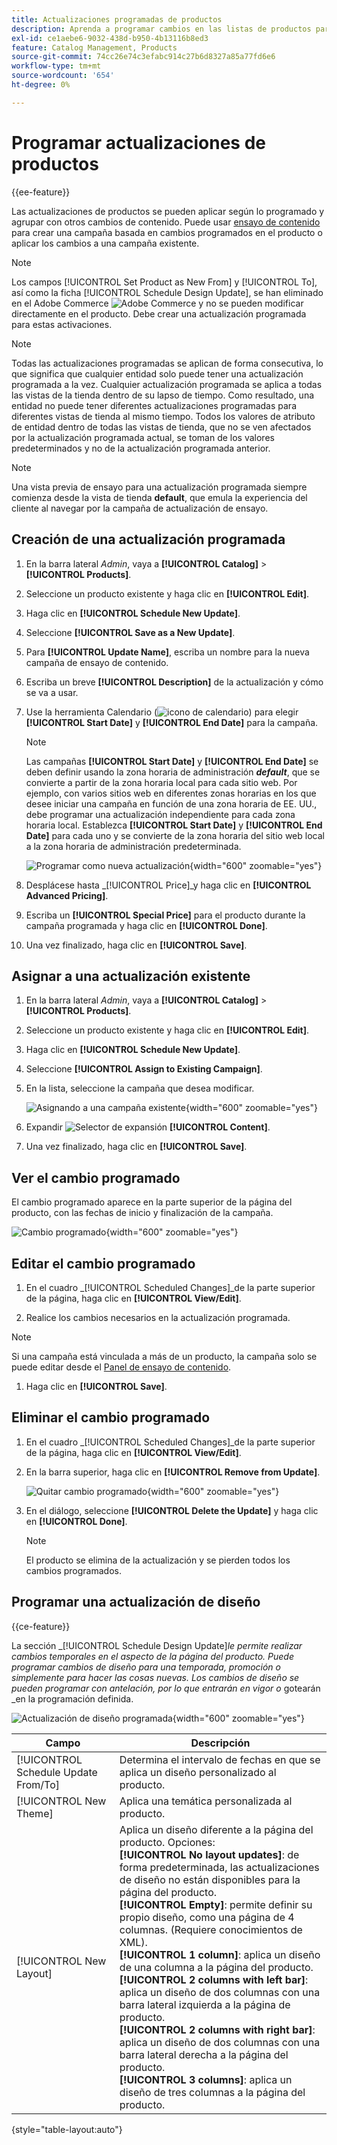 ```yaml
---
title: Actualizaciones programadas de productos
description: Aprenda a programar cambios en las listas de productos para que sean compatibles con campañas y programas promocionales.
exl-id: ce1aebe6-9032-438d-b950-4b13116b8ed3
feature: Catalog Management, Products
source-git-commit: 74cc26e74c3efabc914c27b6d8327a85a77fd6e6
workflow-type: tm+mt
source-wordcount: '654'
ht-degree: 0%

---
```


# Programar actualizaciones de productos

{{ee-feature}}

Las actualizaciones de productos se pueden aplicar según lo programado y agrupar con otros cambios de contenido. Puede usar [ensayo de contenido](../content-design/content-staging.md) para crear una campaña basada en cambios programados en el producto o aplicar los cambios a una campaña existente.

>[!NOTE]
>
>Los campos [!UICONTROL Set Product as New From] y [!UICONTROL To], así como la ficha [!UICONTROL Schedule Design Update], se han eliminado en el Adobe Commerce ![Adobe Commerce](../assets/adobe-logo.svg) y no se pueden modificar directamente en el producto. Debe crear una actualización programada para estas activaciones.

>[!NOTE]
>
>Todas las actualizaciones programadas se aplican de forma consecutiva, lo que significa que cualquier entidad solo puede tener una actualización programada a la vez. Cualquier actualización programada se aplica a todas las vistas de la tienda dentro de su lapso de tiempo. Como resultado, una entidad no puede tener diferentes actualizaciones programadas para diferentes vistas de tienda al mismo tiempo. Todos los valores de atributo de entidad dentro de todas las vistas de tienda, que no se ven afectados por la actualización programada actual, se toman de los valores predeterminados y no de la actualización programada anterior.

>[!NOTE]
>
>Una vista previa de ensayo para una actualización programada siempre comienza desde la vista de tienda **default**, que emula la experiencia del cliente al navegar por la campaña de actualización de ensayo.

## Creación de una actualización programada

1. En la barra lateral _Admin_, vaya a **[!UICONTROL Catalog]** > **[!UICONTROL Products]**.

1. Seleccione un producto existente y haga clic en **[!UICONTROL Edit]**.

1. Haga clic en **[!UICONTROL Schedule New Update]**.

1. Seleccione **[!UICONTROL Save as a New Update]**.

1. Para **[!UICONTROL Update Name]**, escriba un nombre para la nueva campaña de ensayo de contenido.

1. Escriba un breve **[!UICONTROL Description]** de la actualización y cómo se va a usar.

1. Use la herramienta Calendario (![icono de calendario](../assets/icon-calendar.png)) para elegir **[!UICONTROL Start Date]** y **[!UICONTROL End Date]** para la campaña.

   >[!NOTE]
   >
   >Las campañas **[!UICONTROL Start Date]** y **[!UICONTROL End Date]** se deben definir usando la zona horaria de administración **_default_**, que se convierte a partir de la zona horaria local para cada sitio web. Por ejemplo, con varios sitios web en diferentes zonas horarias en los que desee iniciar una campaña en función de una zona horaria de EE. UU., debe programar una actualización independiente para cada zona horaria local. Establezca **[!UICONTROL Start Date]** y **[!UICONTROL End Date]** para cada uno y se convierte de la zona horaria del sitio web local a la zona horaria de administración predeterminada.

   ![Programar como nueva actualización](./assets/product-schedule-as-new.png){width="600" zoomable="yes"}

1. Desplácese hasta _[!UICONTROL Price]_y haga clic en **[!UICONTROL Advanced Pricing]**.

1. Escriba un **[!UICONTROL Special Price]** para el producto durante la campaña programada y haga clic en **[!UICONTROL Done]**.

1. Una vez finalizado, haga clic en **[!UICONTROL Save]**.

## Asignar a una actualización existente

1. En la barra lateral _Admin_, vaya a **[!UICONTROL Catalog]** > **[!UICONTROL Products]**.

1. Seleccione un producto existente y haga clic en **[!UICONTROL Edit]**.

1. Haga clic en **[!UICONTROL Schedule New Update]**.

1. Seleccione **[!UICONTROL Assign to Existing Campaign]**.

1. En la lista, seleccione la campaña que desea modificar.

   ![Asignando a una campaña existente](./assets/scheduled-changes-assign-to-existing-campaign.png){width="600" zoomable="yes"}

1. Expandir ![Selector de expansión](../assets/icon-display-expand.png) **[!UICONTROL Content]**.

1. Una vez finalizado, haga clic en **[!UICONTROL Save]**.

## Ver el cambio programado

El cambio programado aparece en la parte superior de la página del producto, con las fechas de inicio y finalización de la campaña.

![Cambio programado](./assets/view-product-scheduled-changes.png){width="600" zoomable="yes"}

## Editar el cambio programado

1. En el cuadro _[!UICONTROL Scheduled Changes]_de la parte superior de la página, haga clic en **[!UICONTROL View/Edit]**.

1. Realice los cambios necesarios en la actualización programada.

>[!NOTE]
>
>Si una campaña está vinculada a más de un producto, la campaña solo se puede editar desde el [Panel de ensayo de contenido](../content-design/content-staging-dashboard.md).

1. Haga clic en **[!UICONTROL Save]**.

## Eliminar el cambio programado

1. En el cuadro _[!UICONTROL Scheduled Changes]_de la parte superior de la página, haga clic en **[!UICONTROL View/Edit]**.

1. En la barra superior, haga clic en **[!UICONTROL Remove from Update]**.

   ![Quitar cambio programado](./assets/remove-product-scheduled-changes.png){width="600" zoomable="yes"}

1. En el diálogo, seleccione **[!UICONTROL Delete the Update]** y haga clic en **[!UICONTROL Done]**.

   >[!NOTE]
   >
   >El producto se elimina de la actualización y se pierden todos los cambios programados.

## Programar una actualización de diseño

{{ce-feature}}

La sección _[!UICONTROL Schedule Design Update]_le permite realizar cambios temporales en el aspecto de la página del producto. Puede programar cambios de diseño para una temporada, promoción o simplemente para hacer las cosas nuevas. Los cambios de diseño se pueden programar con antelación, por lo que entrarán en vigor o_ gotearán _en la programación definida.

![Actualización de diseño programada](./assets/product-design-update-scheduled-ce.png){width="600" zoomable="yes"}


| Campo | Descripción |
|--- |--- |
| [!UICONTROL Schedule Update From/To] | Determina el intervalo de fechas en que se aplica un diseño personalizado al producto. |
| [!UICONTROL New Theme] | Aplica una temática personalizada al producto. |
| [!UICONTROL New Layout] | Aplica un diseño diferente a la página del producto. Opciones: <br/>**[!UICONTROL No layout updates]**: de forma predeterminada, las actualizaciones de diseño no están disponibles para la página del producto.<br/>**[!UICONTROL Empty]**: permite definir su propio diseño, como una página de 4 columnas. (Requiere conocimientos de XML). <br/>**[!UICONTROL 1 column]**: aplica un diseño de una columna a la página del producto.<br/>**[!UICONTROL 2 columns with left bar]**: aplica un diseño de dos columnas con una barra lateral izquierda a la página de producto. <br/>**[!UICONTROL 2 columns with right bar]**: aplica un diseño de dos columnas con una barra lateral derecha a la página del producto.<br/>**[!UICONTROL 3 columns]**: aplica un diseño de tres columnas a la página del producto. |

{style="table-layout:auto"}
